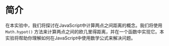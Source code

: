 # 简介

在本实验中，我们将探讨在JavaScript中计算两点之间距离的概念。我们将使用 `Math.hypot()` 方法来计算两点之间的欧几里得距离，并在一个函数中实现它。本实验将帮助你理解如何在JavaScript中使用数学公式来解决问题。
